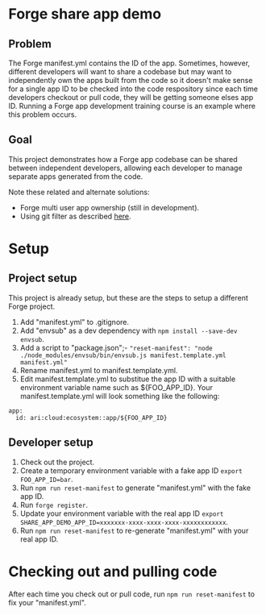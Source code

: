 # Forge share app demo

## Problem

The Forge manifest.yml contains the ID of the app. Sometimes, however, different developers will want to share a codebase but may want to independently own the apps built from the code so it doesn't make sense for a single app ID to be checked into the code respository since each time developers checkout or pull code, they will be getting someone elses app ID. Running a Forge app development training course is an example where this problem occurs.

## Goal

This project demonstrates how a Forge app codebase can be shared between independent developers, allowing each developer to manage separate apps generated from the code.

Note these related and alternate solutions:

* Forge multi user app ownership (still in development).
* Using git filter as described [here](https://community.developer.atlassian.com/t/how-do-you-let-multiple-developers-work-on-the-same-forge-app/44876/9).

# Setup

## Project setup

This project is already setup, but these are the steps to setup a different Forge project.

1. Add "manifest.yml" to .gitignore.
2. Add "envsub" as a dev dependency with `npm install --save-dev envsub`.
3. Add a script to "package.json";- `"reset-manifest": "node ./node_modules/envsub/bin/envsub.js manifest.template.yml manifest.yml"`
4. Rename manifest.yml to manifest.template.yml.
5. Edit manifest.template.yml to substitue the app ID with a suitable environment variable name such as ${FOO_APP_ID}. Your manifest.template.yml will look something like the following:

```
app:
  id: ari:cloud:ecosystem::app/${FOO_APP_ID}
```

## Developer setup

1. Check out the project.
2. Create a temporary environment variable with a fake app ID `export FOO_APP_ID=bar`.
3. Run `npm run reset-manifest` to generate "manifest.yml" with the fake app ID.
4. Run `forge register`.
5. Update your environment variable with the real app ID `export SHARE_APP_DEMO_APP_ID=xxxxxxx-xxxx-xxxx-xxxx-xxxxxxxxxxxx`.
6. Run `npm run reset-manifest` to re-generate "manifest.yml" with your real app ID. 


# Checking out and pulling code

After each time you check out or pull code, run `npm run reset-manifest` to fix your "manifest.yml".
